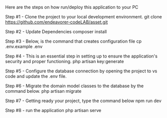 Here are the steps on how run/deploy this application to your PC

Step #1 - Clone the project to your local development environment.
git clone https://github.com/endeavorer-codeLAB/asset.git

Step #2 - Update Dependencies
composer install

Step #3 - Below, is the command that creates configuration file
cp .env.example .env

Step #4 - This is an essential step in setting up to ensure the application's security and proper functioning.
php artisan key:generate

Step #5 - Configure the database connection by opening the project to vs code and update the .env file.

Step #6 - Migrate the domain model classes to the database by the command below.
php artisan migrate

Step #7 - Getting ready your project, type the command below
npm run dev

Step #8 - run the application
php artisan serve

